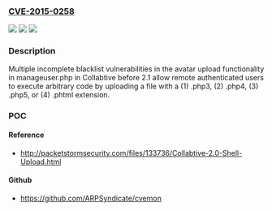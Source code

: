 ### [CVE-2015-0258](https://cve.mitre.org/cgi-bin/cvename.cgi?name=CVE-2015-0258)
![](https://img.shields.io/static/v1?label=Product&message=Collabtive&color=blue)
![](https://img.shields.io/static/v1?label=Version&message=before%202.1%20&color=brightgreen)
![](https://img.shields.io/static/v1?label=Vulnerability&message=Other&color=brightgreen)

### Description

Multiple incomplete blacklist vulnerabilities in the avatar upload functionality in manageuser.php in Collabtive before 2.1 allow remote authenticated users to execute arbitrary code by uploading a file with a (1) .php3, (2) .php4, (3) .php5, or (4) .phtml extension.

### POC

#### Reference
- http://packetstormsecurity.com/files/133736/Collabtive-2.0-Shell-Upload.html

#### Github
- https://github.com/ARPSyndicate/cvemon

